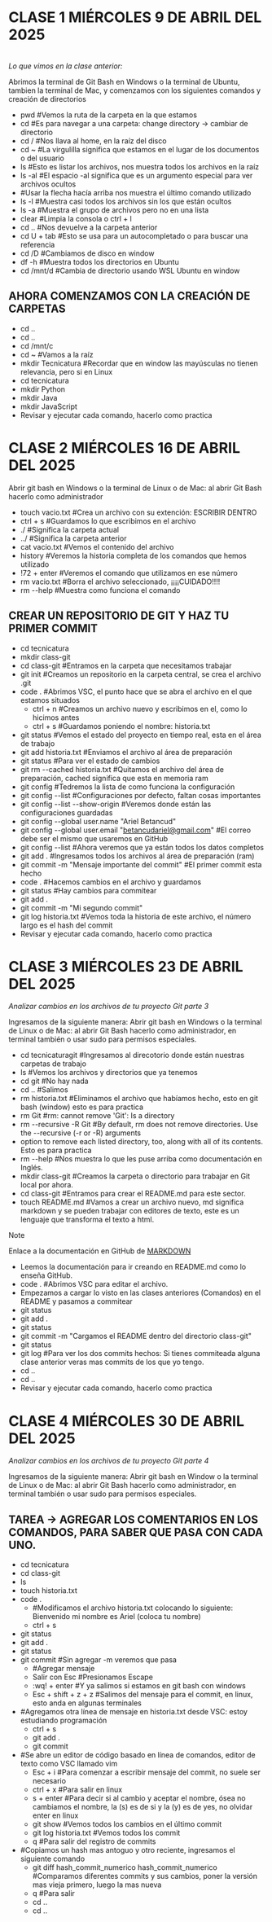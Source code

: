 # CLASE 1 MIÉRCOLES 9 DE ABRIL DEL 2025
<br>*Lo que vimos en la clase anterior:*

Abrimos la terminal de Git Bash en Windows o la terminal de Ubuntu, tambien la terminal de Mac, y comenzamos con los siguientes comandos y creación de directorios
- pwd  #Vemos la ruta de la carpeta en la que estamos
- cd #Es para navegar a una carpeta: change directory -> cambiar de directorio
- cd / #Nos llava al home, en la raíz del disco
- cd ~ #La virgulilla significa que estamos en el lugar de los documentos o del usuario
- ls #Esto es listar los archivos, nos muestra todos los archivos en la raíz
- ls -al #El espacio -al significa que es un argumento especial para ver archivos ocultos
- #Usar la flecha hacía arriba nos muestra el último comando utilizado
- ls -l #Muestra casi todos los archivos sin los que están ocultos
- ls -a #Muestra el grupo de archivos pero no en una lista
- clear #Limpia la consola o ctrl + l
- cd .. #Nos devuelve a la carpeta anterior
- cd U + tab #Esto se usa para un autocompletado o para buscar una referencia
- cd /D #Cambiamos de disco en window
- df -h #Muestra todos los directorios en Ubuntu
- cd /mnt/d #Cambia de directorio usando WSL Ubuntu en window

## AHORA COMENZAMOS CON LA CREACIÓN DE CARPETAS
- cd ..
- cd ..
- cd /mnt/c
- cd ~ #Vamos a la raíz
- mkdir Tecnicatura #Recordar que en window las mayúsculas no tienen relevancia, pero si en Linux
- cd tecnicatura
- mkdir Python
- mkdir Java
- mkdir JavaScript
- Revisar y ejecutar cada comando, hacerlo como practica</br>

# CLASE 2 MIÉRCOLES 16 DE ABRIL DEL 2025

Abrir git bash en Windows o la terminal de Linux o de Mac: al abrir Git Bash hacerlo como administrador

- touch vacio.txt #Crea un archivo con su extención: ESCRIBIR DENTRO
- ctrl + s #Guardamos lo que escribimos en el archivo
- ./ #Significa la carpeta actual
- ../ #Significa la carpeta anterior
- cat vacio.txt #Vemos el contenido del archivo
- history #Veremos la historia completa de los comandos que hemos utilizado
- !72 + enter #Veremos el comando que utilizamos en ese número
- rm vacio.txt #Borra el archivo seleccionado, ¡¡¡¡CUIDADO!!!!
- rm --help #Muestra como funciona el comando

## CREAR UN REPOSITORIO DE GIT Y HAZ TU PRIMER COMMIT

- cd tecnicatura
- mkdir class-git
- cd class-git #Entramos en la carpeta que necesitamos trabajar
- git init #Creamos un repositorio en la carpeta central, se crea el archivo .git
- code .  #Abrimos VSC, el punto hace que se abra el archivo en el que estamos situados
    - ctrl + n #Creamos un archivo nuevo y escribimos en el, como lo hicimos antes
    - ctrl + s #Guardamos poniendo el nombre: historia.txt
- git status #Vemos el estado del proyecto en tiempo real, esta en el área de trabajo
- git add historia.txt #Enviamos el archivo al área de preparación
- git status #Para ver el estado de cambios
- git rm --cached historia.txt #Quitamos el archivo del área de preparación, cached significa que esta en memoria ram
- git config #Tedremos la lista de como funciona la configuración
- git config --list #Configuraciones por defecto, faltan cosas importantes
- git config --list --show-origin #Veremos donde están las configuraciones guardadas
- git config --global user.name "Ariel Betancud"
- git config --global user.email "betancudariel@gmail.com" #El correo debe ser el mismo que usaremos en GitHub
- git config --list #Ahora veremos que ya están todos los datos completos
- git add . #Ingresamos todos los archivos al área de preparación (ram)
- git commit -m "Mensaje importante del commit" #El primer commit esta hecho
- code . #Hacemos cambios en el archivo y guardamos
- git status #Hay cambios para commitear
- git add .
- git commit -m "Mi segundo commit"
- git log historia.txt #Vemos toda la historia de este archivo, el número largo es el hash del commit
- Revisar y ejecutar cada comando, hacerlo como practica

# CLASE 3 MIÉRCOLES 23 DE ABRIL DEL 2025

*Analizar cambios en los archivos de tu proyecto Git parte 3*

Ingresamos de la siguiente manera:
Abrir git bash en Windows o la terminal de Linux o de Mac: al abrir Git Bash hacerlo como administrador, en terminal también o usar sudo para permisos especiales.

- cd tecnicaturagit #Ingresamos al direcotorio donde están nuestras carpetas de trabajo
- ls #Vemos los archivos y directorios que ya tenemos
- cd git #No hay nada
- cd .. #Salimos
- rm historia.txt #Eliminamos el archivo que habíamos hecho, esto en git bash (window) esto es para practica
- rm Git #rm: cannot remove 'Git': Is a directory
- rm --recursive -R Git #By default, rm does not remove directories.  Use the --recursive (-r or -R) arguments
- option to remove each listed directory, too, along with all of its contents. Esto es para practica
- rm --help #Nos muestra lo que les puse arriba como documentación en Inglés.
- mkdir class-git #Creamos la carpeta o directorio para trabajar en Git local por ahora.
- cd class-git #Entramos para crear el README.md para este sector.
- touch README.md #Vamos a crear un archivo nuevo, md significa markdown y se pueden trabajar con editores de texto, este es un lenguaje que transforma el texto a html.

>[!NOTE]
>Enlace a la documentación en GitHub de [MARKDOWN](https://docs.github.com/es/get-started/writing-on-github/getting-started-with-writing-and-formatting-on-github/basic-writing-and-formatting-syntax)

- Leemos la documentación para ir creando en README.md como lo enseña GitHub.
- code . #Abrimos VSC para editar el archivo.
- Empezamos a cargar lo visto en las clases anteriores (Comandos) en el README y pasamos a commitear
- git status
- git add .
- git status
- git commit -m "Cargamos el README dentro del directorio class-git"
- git status
- git log #Para ver los dos commits hechos: Si tienes commiteada alguna clase anterior veras mas commits de los que yo tengo.
- cd ..
- cd ..
- Revisar y ejecutar cada comando, hacerlo como practica

# CLASE 4 MIÉRCOLES 30 DE ABRIL DEL 2025
*Analizar cambios en los archivos de tu proyecto Git parte 4*

Ingresamos de la siguiente manera:
Abrir git bash en Window o la terminal de Linux o de Mac: al abrir Git Bash hacerlo como administrador, en terminal también o usar sudo para permisos especiales.

## TAREA -> AGREGAR LOS COMENTARIOS EN LOS COMANDOS, PARA SABER QUE PASA CON CADA UNO.
- cd tecnicatura 
- cd class-git
- ls
- touch historia.txt
- code . 
    - #Modificamos el archivo historia.txt colocando lo siguiente: Bienvenido mi nombre es Ariel (coloca tu nombre)
    - ctrl + s
- git status
- git add .
- git status
- git commit #Sin agregar -m veremos que pasa 
    - #Agregar mensaje
    - Salir con Esc #Presionamos Escape 
    - :wq! + enter #Y ya salimos si estamos en git bash con windows
    - Esc + shift + z + z #Salimos del mensaje para el commit, en linux, esto anda en algunas terminales
- #Agregamos otra línea de mensaje en historia.txt desde VSC: estoy estudiando programación
    - ctrl + s
    - git add .
    - git commit
- #Se abre un editor de código basado en línea de comandos, editor de texto como VSC llamado vim
    - Esc + i #Para comenzar a escribir mensaje del commit, no suele ser necesario
    - ctrl + x #Para salir en linux
    - s + enter #Para decir si al cambio y aceptar el nombre, ósea no cambiamos el nombre, la (s) es de si y la (y) es de yes, no olvidar enter en linux
    - git show #Vemos todos los cambios en el último commit
    - git log historia.txt #Vemos todos los commit
    - q #Para salir del registro de commits
- #Copiamos un hash mas antoguo y otro reciente, ingresamos el siguiente comando
    - git diff hash_commit_numerico hash_commit_numerico #Comparamos diferentes commits y sus cambios, poner la versión mas vieja primero, luego la mas nueva
    - q #Para salir
    - cd ..
    - cd ..

